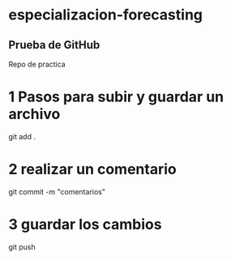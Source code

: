 # especializacion-forecasting

## Prueba de GitHub
Repo de practica

# 1 Pasos para subir y guardar un archivo
git add . 

# 2 realizar un comentario
git commit -m "comentarios"

# 3 guardar los cambios
git push